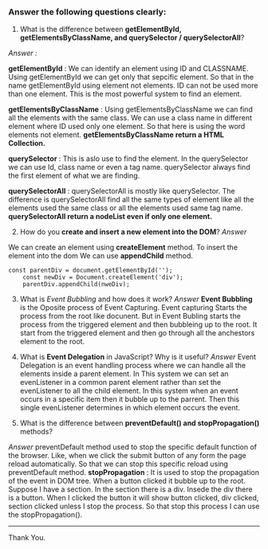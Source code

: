 

### Answer the following questions clearly:

1. What is the difference between **getElementById, getElementsByClassName, and querySelector / querySelectorAll**?

_Answer :_

**getElementById** : We can identify an element using ID and CLASSNAME. Using getElementById we can get only that sepcific element. So that in the name getElementById using element not elements. ID can not be used more than one element. This is the most powerful system to find an element.

**getElementsByClassName** : Using getElementsByClassName we can find all the elements with the same class. We can use a class name in different element where ID used only one element. So that here is using the word elements not element. **getElementsByClassName return a HTML Collection.**

**querySelector** : This is aslo use to find the element. In the querySelector we can use Id, class name or even a tag name. querySelector always find the first element of what we are finding.

**querySelectorAll** : querySelectorAll is mostly like querySelector. The difference is querySelectorAll find all the same types of element like all the elements used the same class or all the elements used same tag name. **querySelectorAll return a nodeList even if only one element.**

2. How do you **create and insert a new element into the DOM**?
   _Answer_

We can create an element using **createElement** method. To insert the element into the dom We can use **appendChild** method.

```
const parentDiv = document.getElementById('');
    const newDiv = Document.createElement('div');
    parentDiv.appendChild(nweDiv);
```

3. What is *Event Bubbling* and how does it work?
_Answer_
**Event Bubbling** is the Oposite process of Event Capturing. Event capturing Starts the process from the root like docunent. But in Event Bubling starts the process from the triggered element and then bubbleing up to the root. It start from the triggered element and then go through all the anchestors element to the root.

4. What is **Event Delegation** in JavaScript? Why is it useful?
_Answer_
Event Delegation is an event handling process where we can handle all the elements inside a parent element. In This system we can set an evenListener in a common parent element rather than set the evenListener to all the child element. In this system when an event occurs in a specific item then it bubble up to the parrent. Then this single evenListener determines in which element occurs the event.

5. What is the difference between **preventDefault() and stopPropagation()** methods?

_Answer_
preventDefault method used to stop the specific default function of the browser. Like, when we click the submit button of any form the page reload automatically. So that we can stop this specific reload using preventDefault method.
**stopPropagation** : It is used to stop the propagation of the event in DOM tree. When a button clicked it bubble up to the root. Suppose I have a section. In the section there is a div. Insede the div there is a button. When I clicked the button it will show button clicked, div clicked, section clicked unless I stop the process. So that stop this process I can use the stopPropagation().


-----
Thank You.
